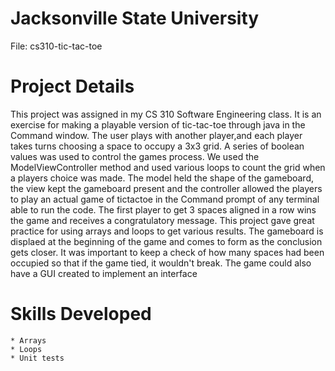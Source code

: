 
# Jacksonville State University
File: cs310-tic-tac-toe
# Project Details
This project was assigned in my CS 310 Software Engineering class. It is an exercise for making a playable version 
of tic-tac-toe through java in the Command window.  The user plays with another player,and each player takes turns choosing a space to occupy a 3x3 grid. A series of boolean values was used to control the games process. We used the ModelViewController method and used various loops to count the grid when a players choice was made. The model held the shape of the gameboard, the view kept the gameboard present and the controller allowed the players to play an actual game of tictactoe in the Command prompt of any terminal able to run the code.
The first player to get 3 spaces aligned in a row wins 
the game and receives a congratulatory message. This project gave great practice for using arrays and loops to get various 
results. The gameboard is displaed at the beginning of the game and comes to form as the conclusion gets closer. It was important to keep a check of how many spaces had been occupied so that if the game tied, it wouldn't break.
The game could also have a GUI created to implement an interface

# Skills Developed 
	* Arrays
	* Loops
	* Unit tests
	
